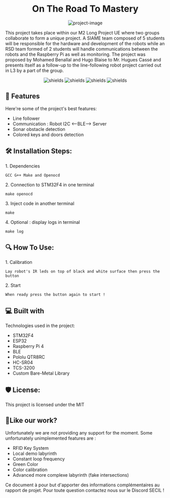 <h1 align="center" id="title">On The Road To Mastery</h1>

<p align="center"><img src="https://socialify.git.ci/Heliam31/RoadToMastery/image?description=1&amp;descriptionEditable=Cooperating%2C%20Line%20Following%20and%20Maze%20Solving%20robots%20!&amp;font=Inter&amp;language=1&amp;logo=https%3A%2F%2Fwiki.stmicroelectronics.cn%2Fstm32mcu%2Fnsfr_img_auth.php%2Farchive%2F4%2F4e%2F20200318133105%2521STM32.png&amp;name=1&amp;owner=1&amp;pattern=Circuit%20Board&amp;theme=Light" alt="project-image"></p>

<p id="description">This project takes place within our M2 Long Project UE where two groups collaborate to form a unique project. A SIAME team composed of 5 students will be responsible for the hardware and development of the robots while an RSD team formed of 2 students will handle communications between the robots and the Raspberry Pi as well as monitoring. The project was proposed by Mohamed Benallal and Hugo Blaise to Mr. Hugues Cassé and presents itself as a follow-up to the line-following robot project carried out in L3 by a part of the group.</p>

<p align="center"><img src="https://img.shields.io/badge/Built%20By-M2--SECIL%3C/%3E-blue?style=for-the-badge" alt="shields"> <img src="https://img.shields.io/badge/Open%20Source-%F0%9F%92%9C-green?style=for-the-badge" alt="shields"> <img src="https://img.shields.io/badge/BARE--METAL-black?style=for-the-badge&amp;logo=c" alt="shields"> <img src="https://img.shields.io/badge/Maintained-No-red?style=for-the-badge" alt="shields"></p>

  
  
<h2>🧐 Features</h2>

Here're some of the project's best features:

*   Line follower
*   Communication : Robot I2C <--BLE--> Server
*   Sonar obstacle detection
*   Colored keys and doors detection

<h2>🛠️ Installation Steps:</h2>

<p>1. Dependencies</p>

```
GCC G++ Make and Openocd
```

<p>2. Connection to STM32F4 in one terminal</p>

```
make openocd
```

<p>3. Inject code in another terminal</p>

```
make
```

<p>4. Optional : display logs in terminal</p>

```
make log
```

<h2>🔍 How To Use:</h2>

<p>1. Calibration</p>

```
Lay robot's IR leds on top of black and white surface then press the button
```

<p>2. Start</p>

```
When ready press the button again to start !
```

  
  
<h2>💻 Built with</h2>

Technologies used in the project:

*   STM32F4
*   ESP32
*   Raspberry Pi 4
*   BLE
*   Pololu QTR8RC
*   HC-SR04
*   TCS-3200
*   Custom Bare-Metal Library

<h2>🛡️ License:</h2>

This project is licensed under the MIT

<h2>💖Like our work?</h2>
Unfortunately we are not providing any support for the moment. Some unfortunately unimplemented features are :

- RFID Key System
- Local demo labyrinth
- Constant loop frequency
- Green Color
- Color calibration
- Advanced more complexe labyrinth (fake intersections)

Ce document à pour but d'apporter des informations complémentaires au rapport de projet. Pour toute question contactez nous sur le Discord SECIL !